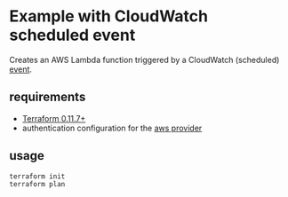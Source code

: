 # Example with CloudWatch scheduled event

Creates an AWS Lambda function triggered by a CloudWatch (scheduled) [event](https://docs.aws.amazon.com/lambda/latest/dg/with-scheduled-events.html).

## requirements

* [Terraform 0.11.7+](https://www.terraform.io/)
* authentication configuration for the [aws provider](https://www.terraform.io/docs/providers/aws/) 

## usage

```
terraform init
terraform plan
```
